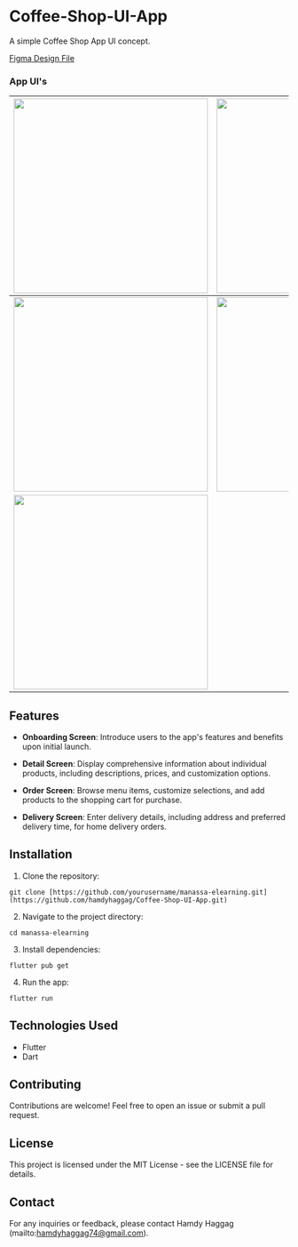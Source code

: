 # Coffee-Shop-UI-App

A simple Coffee Shop App UI concept.

[Figma Design File](https://www.figma.com/community/file/1116708627748807811/Coffee-Shop-Mobile-App-Design)
### App UI's

| <img src="https://github.com/hamdyhaggag/Coffee-Shop-UI-App/blob/master/screenshots/1.png" style="width: 350px;"/> |  <img src="https://github.com/hamdyhaggag/Coffee-Shop-UI-App/blob/master/screenshots/2.png" style="width: 350px;"/>  |
|--|--|
| <img src="https://github.com/hamdyhaggag/Coffee-Shop-UI-App/blob/master/screenshots/3.png" style="width: 350px;"/> | <img src="https://github.com/hamdyhaggag/Coffee-Shop-UI-App/blob/master/screenshots/4.png" style="width: 350px;"/> |
| <img src="https://github.com/hamdyhaggag/Coffee-Shop-UI-App/blob/master/screenshots/5.png" style="width: 350px;"/> |


## Features

- **Onboarding Screen**: Introduce users to the app's features and benefits upon initial launch.
  
- **Detail Screen**: Display comprehensive information about individual products, including descriptions, prices, and customization options.
  
- **Order Screen**: Browse menu items, customize selections, and add products to the shopping cart for purchase.
  
- **Delivery Screen**: Enter delivery details, including address and preferred delivery time, for home delivery orders.

  
## Installation

1. Clone the repository:

```
git clone [https://github.com/yourusername/manassa-elearning.git](https://github.com/hamdyhaggag/Coffee-Shop-UI-App.git)
```

2. Navigate to the project directory:

```
cd manassa-elearning
```

3. Install dependencies:

```
flutter pub get
```

4. Run the app:

```
flutter run
```

## Technologies Used

- Flutter
- Dart

## Contributing

Contributions are welcome! Feel free to open an issue or submit a pull request.

## License

This project is licensed under the MIT License - see the LICENSE file for details.

## Contact

For any inquiries or feedback, please contact Hamdy Haggag (mailto:hamdyhaggag74@gmail.com).
